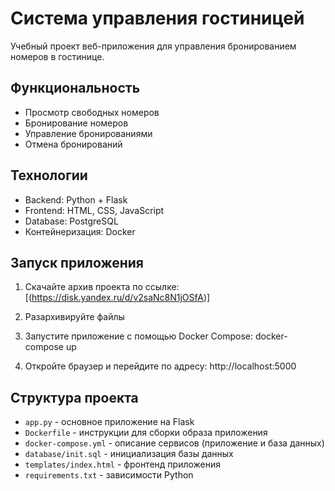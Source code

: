 # Система управления гостиницей 

Учебный проект веб-приложения для управления бронированием номеров в гостинице.

## Функциональность

- Просмотр свободных номеров
- Бронирование номеров
- Управление бронированиями
- Отмена бронирований

## Технологии

- Backend: Python + Flask
- Frontend: HTML, CSS, JavaScript
- Database: PostgreSQL
- Контейнеризация: Docker

## Запуск приложения

1. Скачайте архив проекта по ссылке: [(https://disk.yandex.ru/d/v2saNc8N1jOSfA)]
   
2. Разархивируйте файлы

3. Запустите приложение с помощью Docker Compose:
docker-compose up

4. Откройте браузер и перейдите по адресу: http://localhost:5000

## Структура проекта

- `app.py` - основное приложение на Flask
- `Dockerfile` - инструкции для сборки образа приложения
- `docker-compose.yml` - описание сервисов (приложение и база данных)
- `database/init.sql` - инициализация базы данных
- `templates/index.html` - фронтенд приложения
- `requirements.txt` - зависимости Python
